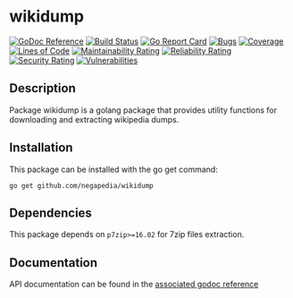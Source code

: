 wikidump
========

[![GoDoc Reference](https://godoc.org/github.com/negapedia/wikidump?status.svg)](https://godoc.org/github.com/negapedia/wikidump)
[![Build Status](https://travis-ci.org/negapedia/wikidump.svg?branch=develop)](https://travis-ci.org/negapedia/wikidump)
[![Go Report Card](https://goreportcard.com/badge/github.com/negapedia/wikidump)](https://goreportcard.com/report/github.com/negapedia/wikidump)
[![Bugs](https://sonarcloud.io/api/project_badges/measure?project=negapedia_wikidump&metric=bugs)](https://sonarcloud.io/dashboard?id=negapedia_wikidump)
[![Coverage](https://sonarcloud.io/api/project_badges/measure?project=negapedia_wikidump&metric=coverage)](https://sonarcloud.io/dashboard?id=negapedia_wikidump)
[![Lines of Code](https://sonarcloud.io/api/project_badges/measure?project=negapedia_wikidump&metric=ncloc)](https://sonarcloud.io/dashboard?id=negapedia_wikidump)
[![Maintainability Rating](https://sonarcloud.io/api/project_badges/measure?project=negapedia_wikidump&metric=sqale_rating)](https://sonarcloud.io/dashboard?id=negapedia_wikidump)
[![Reliability Rating](https://sonarcloud.io/api/project_badges/measure?project=negapedia_wikidump&metric=reliability_rating)](https://sonarcloud.io/dashboard?id=negapedia_wikidump)
[![Security Rating](https://sonarcloud.io/api/project_badges/measure?project=negapedia_wikidump&metric=security_rating)](https://sonarcloud.io/dashboard?id=negapedia_wikidump)
[![Vulnerabilities](https://sonarcloud.io/api/project_badges/measure?project=negapedia_wikidump&metric=vulnerabilities)](https://sonarcloud.io/dashboard?id=negapedia_wikidump)

Description
-----------

Package wikidump is a golang package that provides utility functions for downloading and extracting wikipedia dumps.

Installation
------------

This package can be installed with the go get command:

    go get github.com/negapedia/wikidump

Dependencies
-------------

This package depends on `p7zip>=16.02` for 7zip files extraction.

Documentation
-------------
API documentation can be found in the [associated godoc reference](https://godoc.org/github.com/negapedia/wikidump)